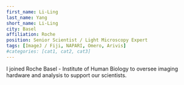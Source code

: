 ```yaml
---
first_name: Li-Ling
last_name: Yang
short_name: Li-Ling
city: Basel
affiliation: Roche
position: Senior Scientist / Light Microscopy Expert
tags: [ImageJ / Fiji, NAPARI, Omero, Arivis]
#categories: [cat1, cat2, cat3]
---
```


I joined Roche Basel - Institute of Human Biology to oversee imaging hardware and analysis to support our scientists.
